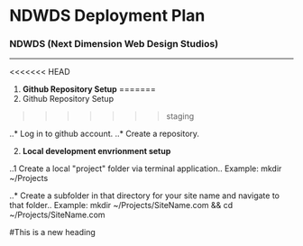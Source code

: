 # NDWDS Deployment Plan
### NDWDS (Next Dimension Web Design Studios)
---

<<<<<<< HEAD
1. **Github Repository Setup**
=======
1. Github Repository Setup
>>>>>>> staging

..* Log in to github account.
..* Create a repository.

2. **Local development envrionment setup**

..1 Create a local "project" folder via terminal application..
Example: mkdir ~/Projects

..* Create a subfolder in that directory for your site name and navigate to that folder..
Example: mkdir ~/Projects/SiteName.com && cd ~/Projects/SiteName.com

#This is a new heading